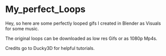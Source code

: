# My_perfect_Loops
Hey, so here are some perfectly looped gifs I created in Blender as Visuals for some music. 

The original loops can be downloaded as low res Gifs or as 1080p Mp4s.

Credits go to Ducky3D for helpful tutorials.
